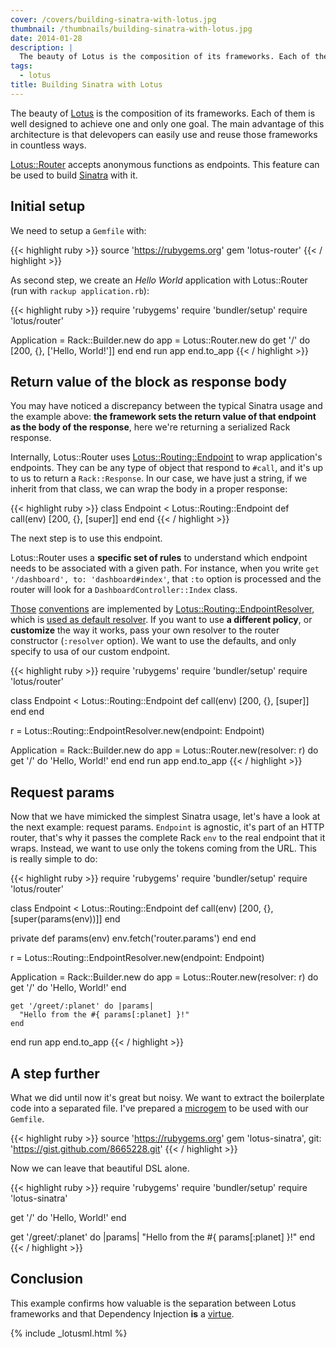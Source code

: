 ```yaml
---
cover: /covers/building-sinatra-with-lotus.jpg
thumbnail: /thumbnails/building-sinatra-with-lotus.jpg
date: 2014-01-28
description: |
  The beauty of Lotus is the composition of its frameworks. Each of them is well designed to achieve one and only one goal. The main advantage of this architecture is that delevopers can easily use and reuse those frameworks in countless ways. Lotus::Router accepts anonymous functions as endpoints. This feature can be used to build Sinatra with it.
tags:
  - lotus
title: Building Sinatra with Lotus
---
```


The beauty of [Lotus](http://lotusrb.org) is the composition of its frameworks. Each of them is well designed to achieve one and only one goal.
The main advantage of this architecture is that delevopers can easily use and reuse those frameworks in countless ways.

[Lotus::Router](/2014/01/23/introducing-lotus-router.html) accepts anonymous functions as endpoints.
This feature can be used to build [Sinatra](http://sinatrarb.com) with it.

## Initial setup

We need to setup a `Gemfile` with:

{{< highlight ruby >}}
source 'https://rubygems.org'
gem 'lotus-router'
{{< / highlight >}}

As second step, we create an _Hello World_ application with Lotus::Router (run with `rackup application.rb`):

{{< highlight ruby >}}
require 'rubygems'
require 'bundler/setup'
require 'lotus/router'

Application = Rack::Builder.new do
  app = Lotus::Router.new do
    get '/' do
      [200, {}, ['Hello, World!']]
    end
  end
  run app
end.to_app
{{< / highlight >}}

## Return value of the block as response body

You may have noticed a discrepancy between the typical Sinatra usage and the example above: __the framework sets the return value of that endpoint as the body of the response__, here we're returning a serialized Rack response.

Internally, Lotus::Router uses [Lotus::Routing::Endpoint](http://rdoc.info/gems/lotus-router/Lotus/Routing/Endpoint) to wrap application's endpoints.
They can be any type of object that respond to `#call`, and it's up to us to return a `Rack::Response`.
In our case, we have just a string, if we inherit from that class, we can wrap the body in a proper response:

{{< highlight ruby >}}
class Endpoint < Lotus::Routing::Endpoint
  def call(env)
    [200, {}, [super]]
  end
end
{{< / highlight >}}

The next step is to use this endpoint.

Lotus::Router uses a __specific set of rules__ to understand which endpoint needs to be associated with a given path.
For instance, when you write `get '/dashboard', to: 'dashboard#index'`, that `:to` option is processed and the router will look for a `DashboardController::Index` class.

[Those](https://github.com/lotus/router#duck-typed-endpoints) [conventions](http://rdoc.info/gems/lotus-router/Lotus/Routing/EndpointResolver#resolve-instance_method) are implemented by [Lotus::Routing::EndpointResolver](http://rdoc.info/gems/lotus-router/Lotus/Routing/EndpointResolver), which is [used as default resolver](https://github.com/lotus/router/blob/master/lib/lotus/routing/http_router.rb#L43).
If you want to use __a different policy__, or __customize__ the way it works, pass your own resolver to the router constructor (`:resolver` option).
We want to use the defaults, and only specify to usa of our custom endpoint.

{{< highlight ruby >}}
require 'rubygems'
require 'bundler/setup'
require 'lotus/router'

class Endpoint < Lotus::Routing::Endpoint
  def call(env)
    [200, {}, [super]]
  end
end

r = Lotus::Routing::EndpointResolver.new(endpoint: Endpoint)

Application = Rack::Builder.new do
  app = Lotus::Router.new(resolver: r) do
    get '/' do
      'Hello, World!'
    end
  end
  run app
end.to_app
{{< / highlight >}}

## Request params

Now that we have mimicked the simplest Sinatra usage, let's have a look at the next example: request params.
`Endpoint` is agnostic, it's part of an HTTP router, that's why it passes the complete Rack `env` to the real endpoint that it wraps.
Instead, we want to use only the tokens coming from the URL. This is really simple to do:

{{< highlight ruby >}}
require 'rubygems'
require 'bundler/setup'
require 'lotus/router'

class Endpoint < Lotus::Routing::Endpoint
  def call(env)
    [200, {}, [super(params(env))]]
  end

  private
  def params(env)
    env.fetch('router.params')
  end
end

r = Lotus::Routing::EndpointResolver.new(endpoint: Endpoint)

Application = Rack::Builder.new do
  app = Lotus::Router.new(resolver: r) do
    get '/' do
      'Hello, World!'
    end

    get '/greet/:planet' do |params|
      "Hello from the #{ params[:planet] }!"
    end
  end
  run app
end.to_app
{{< / highlight >}}

## A step further

What we did until now it's great but noisy.
We want to extract the boilerplate code into a separated file.
I've prepared a [microgem](http://jeffkreeftmeijer.com/2011/microgems-five-minute-rubygems/) to be used with our `Gemfile`.

{{< highlight ruby >}}
source 'https://rubygems.org'
gem 'lotus-sinatra', git: 'https://gist.github.com/8665228.git'
{{< / highlight >}}

Now we can leave that beautiful DSL alone.

{{< highlight ruby >}}
require 'rubygems'
require 'bundler/setup'
require 'lotus-sinatra'

get '/' do
  'Hello, World!'
end

get '/greet/:planet' do |params|
  "Hello from the #{ params[:planet] }!"
end
{{< / highlight >}}

## Conclusion

This example confirms how valuable is the separation between Lotus frameworks and that Dependency Injection __is__ a [virtue](http://solnic.eu/2013/12/17/the-world-needs-another-post-about-dependency-injection-in-ruby.html).

{% include _lotusml.html %}
